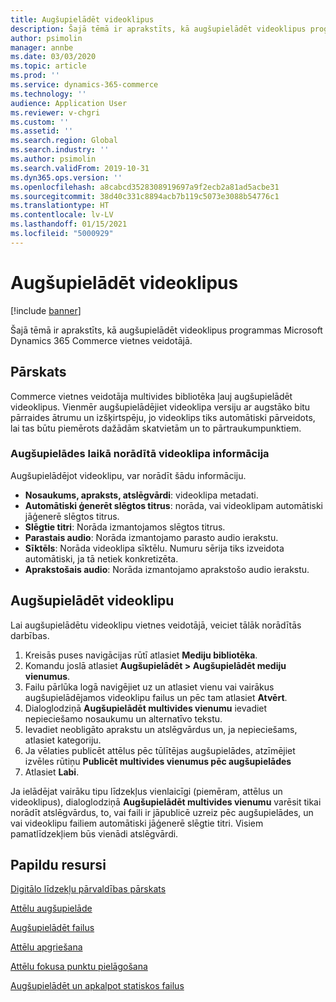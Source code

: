 ```yaml
---
title: Augšupielādēt videoklipus
description: Šajā tēmā ir aprakstīts, kā augšupielādēt videoklipus programmas Microsoft Dynamics 365 Commerce vietnes veidotājā.
author: psimolin
manager: annbe
ms.date: 03/03/2020
ms.topic: article
ms.prod: ''
ms.service: dynamics-365-commerce
ms.technology: ''
audience: Application User
ms.reviewer: v-chgri
ms.custom: ''
ms.assetid: ''
ms.search.region: Global
ms.search.industry: ''
ms.author: psimolin
ms.search.validFrom: 2019-10-31
ms.dyn365.ops.version: ''
ms.openlocfilehash: a8cabcd3528308919697a9f2ecb2a81ad5acbe31
ms.sourcegitcommit: 38d40c331c8894acb7b119c5073e3088b54776c1
ms.translationtype: HT
ms.contentlocale: lv-LV
ms.lasthandoff: 01/15/2021
ms.locfileid: "5000929"
---
```

# <a name="upload-videos"></a>Augšupielādēt videoklipus

[!include [banner](includes/banner.md)]

Šajā tēmā ir aprakstīts, kā augšupielādēt videoklipus programmas Microsoft Dynamics 365 Commerce vietnes veidotājā.

## <a name="overview"></a>Pārskats

Commerce vietnes veidotāja multivides bibliotēka ļauj augšupielādēt videoklipus. Vienmēr augšupielādējiet videoklipa versiju ar augstāko bitu pārraides ātrumu un izšķirtspēju, jo videoklips tiks automātiski pārveidots, lai tas būtu piemērots dažādām skatvietām un to pārtraukumpunktiem.

### <a name="video-information-specified-during-upload"></a>Augšupielādes laikā norādītā videoklipa informācija

Augšupielādējot videoklipu, var norādīt šādu informāciju.

- **Nosaukums, apraksts, atslēgvārdi**: videoklipa metadati.
- **Automātiski ģenerēt slēgtos titrus**: norāda, vai videoklipam automātiski jāģenerē slēgtos titrus.
- **Slēgtie titri**: Norāda izmantojamos slēgtos titrus.
- **Parastais audio**: Norāda izmantojamo parasto audio ierakstu.
- **Sīktēls**: Norāda videoklipa sīktēlu. Numuru sērija tiks izveidota automātiski, ja tā netiek konkretizēta.
- **Aprakstošais audio**: Norāda izmantojamo aprakstošo audio ierakstu.

## <a name="upload-a-video"></a>Augšupielādēt videoklipu

Lai augšupielādētu videoklipu vietnes veidotājā, veiciet tālāk norādītās darbības.

1. Kreisās puses navigācijas rūtī atlasiet **Mediju bibliotēka**.
1. Komandu joslā atlasiet **Augšupielādēt \> Augšupielādēt mediju vienumus**.
1. Failu pārlūka logā navigējiet uz un atlasiet vienu vai vairākus augšupielādējamos videoklipu failus un pēc tam atlasiet **Atvērt**.
1. Dialoglodziņā **Augšupielādēt multivides vienumu** ievadiet nepieciešamo nosaukumu un alternatīvo tekstu.
1. Ievadiet neobligāto aprakstu un atslēgvārdus un, ja nepieciešams, atlasiet kategoriju. 
1. Ja vēlaties publicēt attēlus pēc tūlītējas augšupielādes, atzīmējiet izvēles rūtiņu **Publicēt multivides vienumus pēc augšupielādes**
1. Atlasiet **Labi**.

Ja ielādējat vairāku tipu līdzekļus vienlaicīgi (piemēram, attēlus un videoklipus), dialoglodziņā **Augšupielādēt multivides vienumu** varēsit tikai norādīt atslēgvārdus, to, vai faili ir jāpublicē uzreiz pēc augšupielādes, un vai videoklipu failiem automātiski jāģenerē slēgtie titri. Visiem pamatlīdzekļiem būs vienādi atslēgvārdi.

## <a name="additional-resources"></a>Papildu resursi

[Digitālo līdzekļu pārvaldības pārskats](dam-overview.md)

[Attēlu augšupielāde](dam-upload-images.md)

[Augšupielādēt failus](dam-upload-files.md)

[Attēlu apgriešana](dam-crop-images.md)

[Attēlu fokusa punktu pielāgošana](dam-custom-focal-point.md)

[Augšupielādēt un apkalpot statiskos failus](upload-serve-static-files.md)

